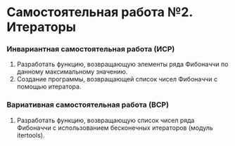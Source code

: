 # Самостоятельная работа №2. Итераторы
### Инвариантная самостоятельная работа (ИСР) 
1.  Разработать функцию, возвращающую элементы ряда Фибоначчи по данному максимальному значению.
2.  Создание программы, возвращающей список чисел Фибоначчи с помощью итератора.

### Вариативная самостоятельная работа (ВСР)
1.  Разработать функцию, возвращающую список чисел ряда Фибоначчи с использованием бесконечных итераторов (модуль itertools).

